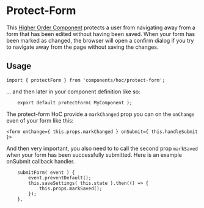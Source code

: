 Protect-Form
============

This [Higher Order Component](https://medium.com/@dan_abramov/mixins-are-dead-long-live-higher-order-components-94a0d2f9e750) protects a user from navigating away from a form that has been edited without having been saved. When your form has been marked as changed, the browser will open a confirm dialog if you try to navigate away from the page without saving the changes.

Usage
-----

```
import { protectForm } from 'components/hoc/protect-form';
```

... and then later in your component definition like so:

```
    export default protectForm( MyComponent );
```

The protect-form HoC provide a `markChanged` prop you can on the `onChange` even of your form like this:

```
<form onChange={ this.props.markChanged } onSubmit={ this.handleSubmit }>
```

And then very important, you also need to to call the second prop `markSaved` when your form has been successfully submitted. Here is an example onSubmit callback handler.

```
    submitForm( event ) {
        event.preventDefault();
        this.saveSettings( this.state ).then(() => {
            this.props.markSaved();
        });
    },
```
